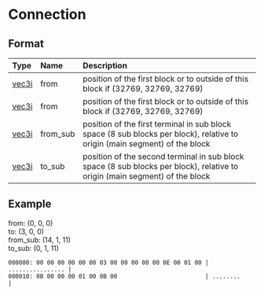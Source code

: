 # Connection
## Format
|Type|Name|Description|
|:--|:--|:--|
|[vec3i](https://github.com/BitcoderCZ/Fancade_Game_Format/blob/main/vec3i.md)|from|position of the first block or to outside of this block if (32769, 32769, 32769)|
|[vec3i](https://github.com/BitcoderCZ/Fancade_Game_Format/blob/main/vec3i.md)|from|position of the first block or to outside of this block if (32769, 32769, 32769)|
|[vec3i](https://github.com/BitcoderCZ/Fancade_Game_Format/blob/main/vec3i.md)|from_sub|position of the first terminal in sub block space (8 sub blocks per block), relative to origin (main segment) of the block|
|[vec3i](https://github.com/BitcoderCZ/Fancade_Game_Format/blob/main/vec3i.md)|to_sub|position of the second terminal in sub block space (8 sub blocks per block), relative to origin (main segment) of the block|
## Example
from: (0, 0, 0)\
to: (3, 0, 0)\
from_sub: (14, 1, 11)\
to_sub: (0, 1, 11)
```
000000: 00 00 00 00 00 00 03 00 00 00 00 00 0E 00 01 00 | ................ |
000010: 0B 00 00 00 01 00 0B 00                         | ........         |
```